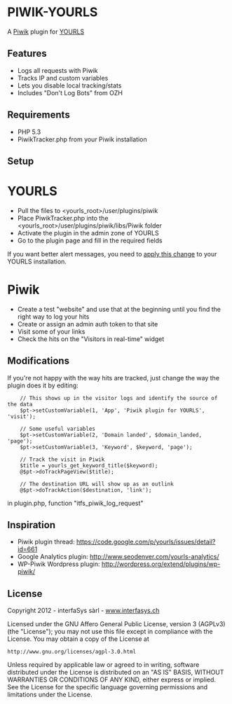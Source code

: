 # PIWIK-YOURLS

A [Piwik](http://piwik.org/) plugin for [YOURLS](http://yourls.org)

## Features

* Logs all requests with Piwik
* Tracks IP and custom variables
* Lets you disable local tracking/stats
* Includes "Don't Log Bots" from OZH


## Requirements

* PHP 5.3
* PiwikTracker.php from your Piwik installation

## Setup

# YOURLS
* Pull the files to <yourls_root>/user/plugins/piwik
* Place PiwikTracker.php into the <yourls_root>/user/plugins/piwik/libs/Piwik folder
* Activate the plugin in the admin zone of YOURLS
* Go to the plugin page and fill in the required fields

If you want better alert messages, you need to [apply this change](https://code.google.com/p/yourls/source/detail?r=787) to your YOURLS installation.

# Piwik

* Create a test "website" and use that at the beginning until you find the right way to log your hits
* Create or assign an admin auth token to that site
* Visit some of your links
* Check the hits on the "Visitors in real-time" widget

## Modifications

If you're not happy with the way hits are tracked, just change the way the plugin does it by editing:

		// This shows up in the visitor logs and identify the source of the data
		$pt->setCustomVariable(1, 'App', 'Piwik plugin for YOURLS', 'visit');

		// Some useful variables
		$pt->setCustomVariable(2, 'Domain landed', $domain_landed, 'page');
		$pt->setCustomVariable(3, 'Keyword', $keyword, 'page');

		// Track the visit in Piwik
		$title = yourls_get_keyword_title($keyword);
		@$pt->doTrackPageView($title);

		// The destination URL will show up as an outlink
		@$pt->doTrackAction($destination, 'link');

in plugin.php, function "itfs_piwik_log_request"


## Inspiration

 * Piwik plugin thread: https://code.google.com/p/yourls/issues/detail?id=661
 * Google Analytics plugin: http://www.seodenver.com/yourls-analytics/
 * WP-Piwik Wordpress plugin: http://wordpress.org/extend/plugins/wp-piwik/

## License

Copyright 2012 - interfaSys sàrl - www.interfasys.ch

Licensed under the GNU Affero General Public License, version 3 (AGPLv3) (the "License");
you may not use this file except in compliance with the License.
You may obtain a copy of the License at

`http://www.gnu.org/licenses/agpl-3.0.html`

Unless required by applicable law or agreed to in writing, software
distributed under the License is distributed on an "AS IS" BASIS,
WITHOUT WARRANTIES OR CONDITIONS OF ANY KIND, either express or implied.
See the License for the specific language governing permissions and
limitations under the License.